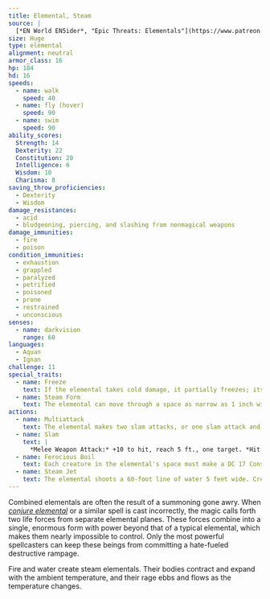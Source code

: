 ```yaml
---
title: Elemental, Steam
source: |
  [*EN World EN5ider*, "Epic Threats: Elementals"](https://www.patreon.com/posts/4229783)
size: Huge
type: elemental
alignment: neutral
armor_class: 16
hp: 184
hd: 16
speeds:
  - name: walk
    speed: 40
  - name: fly (hover)
    speed: 90
  - name: swim
    speed: 90
ability_scores:
  Strength: 14
  Dexterity: 22
  Constitution: 20
  Intelligence: 6
  Wisdom: 10
  Charisma: 8
saving_throw_proficiencies:
  - Dexterity
  - Wisdom
damage_resistances:
  - acid
  - bludgeoning, piercing, and slashing from nonmagical weapons
damage_immunities:
  - fire
  - poison
condition_immunities:
  - exhaustion
  - grappled
  - paralyzed
  - petrified
  - poisoned
  - prone
  - restrained
  - unconscious
senses:
  - name: darkvision
    range: 60
languages:
  - Aquan
  - Ignan
challenge: 11
special_traits:
  - name: Freeze
    text: If the elemental takes cold damage, it partially freezes; its speed is reduced by 10 feet until the end of its next turn.
  - name: Steam Form
    text: The elemental can move through a space as narrow as 1 inch wide without squeezing. A creature that touches the elemental or hits it with a melee attack while within 5 feet of it takes 11 (2d10) fire damage. In addition, the elemental can enter a hostile creature's space and stop there. The first time it enters a creature's space on a turn, that creature takes 11 (2d10) fire damage. Any creature which ends its turn in the same space as the elemental takes 11 (2d10) fire damage at the end of its turn. In areas obscured by smoke, mist, or steam the elemental is invisible.
actions:
  - name: Multiattack
    text: The elemental makes two slam attacks, or one slam attack and can use Steam Jet.
  - name: Slam
    text: |
      *Melee Weapon Attack:* +10 to hit, reach 5 ft., one target. *Hit:* 19 (3d8 + 6) bludgeoning damage and 5 (1d10) fire damage.
  - name: Ferocious Boil
    text: Each creature in the elemental's space must make a DC 17 Constitution saving throw. On a failure a creature takes 22 (5d8) fire damage and gains a level of exhaustion. On a success a creature takes half damage and doesn't gain a level of exhaustion.
  - name: Steam Jet
    text: The elemental shoots a 60-foot line of water 5 feet wide. Creatures in the line must make a DC 17 Dexterity saving throw. On a failure, a target takes 22 (5d8) fire damage and if it is Large or smaller it is pushed up to 20 feet away from the elemental and knocked prone. On a success, the target takes half damage and is not pushed or knocked prone.
---
```


Combined elementals are often the result of a summoning gone awry. When [*conjure elemental*](/spells/conjure-elemental/) or a similar spell is cast incorrectly, the magic calls forth two life forces from separate elemental planes. These forces combine into a single, enormous form with power beyond that of a typical elemental, which makes them nearly impossible to control. Only the most powerful spellcasters can keep these beings from committing a hate-fueled destructive rampage.

Fire and water create steam elementals. Their bodies contract and expand with the ambient temperature, and their rage ebbs and flows as the temperature changes.

